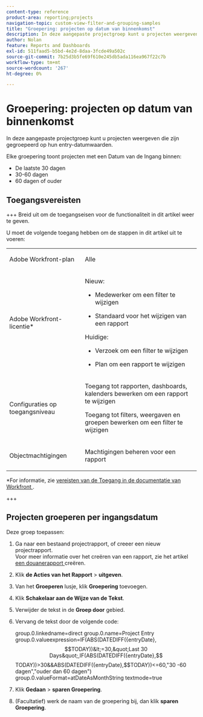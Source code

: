 ```yaml
---
content-type: reference
product-area: reporting;projects
navigation-topic: custom-view-filter-and-grouping-samples
title: "Groepering: projecten op datum van binnenkomst"
description: In deze aangepaste projectgroep kunt u projecten weergeven die zijn gegroepeerd op hun entry-datumwaarden.
author: Nolan
feature: Reports and Dashboards
exl-id: 511faad5-b5bd-4e2d-8daa-3fcde49a502c
source-git-commit: 7b25d3b5fe69f610e245db5ada116ea967f22c7b
workflow-type: tm+mt
source-wordcount: '267'
ht-degree: 0%

---
```


# Groepering: projecten op datum van binnenkomst

In deze aangepaste projectgroep kunt u projecten weergeven die zijn gegroepeerd op hun entry-datumwaarden.

Elke groepering toont projecten met een Datum van de Ingang binnen:

* De laatste 30 dagen
* 30-60 dagen
* 60 dagen of ouder

## Toegangsvereisten

+++ Breid uit om de toegangseisen voor de functionaliteit in dit artikel weer te geven.

U moet de volgende toegang hebben om de stappen in dit artikel uit te voeren:

<table style="table-layout:auto"> 
 <col> 
 <col> 
 <tbody> 
  <tr> 
   <td role="rowheader">Adobe Workfront-plan</td> 
   <td> <p>Alle</p> </td> 
  </tr> 
  <tr> 
   <td role="rowheader">Adobe Workfront-licentie*</td> 
   <td> 
    <p>Nieuw:</p>
   <ul><li><p>Medewerker om een filter te wijzigen </p></li>
   <li><p>Standaard voor het wijzigen van een rapport</p></li> </ul>

<p>Huidige:</p>
   <ul><li><p>Verzoek om een filter te wijzigen </p></li>
   <li><p>Plan om een rapport te wijzigen</p></li> </ul></td> 
  </tr> 
  <tr> 
   <td role="rowheader">Configuraties op toegangsniveau</td> 
   <td> <p>Toegang tot rapporten, dashboards, kalenders bewerken om een rapport te wijzigen</p> <p>Toegang tot filters, weergaven en groepen bewerken om een filter te wijzigen</p> </td> 
  </tr> 
  <tr> 
   <td role="rowheader">Objectmachtigingen</td> 
   <td> <p>Machtigingen beheren voor een rapport</p>  </td> 
  </tr> 
 </tbody> 
</table>

*For informatie, zie [ vereisten van de Toegang in de documentatie van Workfront ](/help/quicksilver/administration-and-setup/add-users/access-levels-and-object-permissions/access-level-requirements-in-documentation.md).

+++

## Projecten groeperen per ingangsdatum

Deze groep toepassen:

1. Ga naar een bestaand projectrapport, of creeer een nieuw projectrapport.\
   Voor meer informatie over het creëren van een rapport, zie het artikel [ een douanerapport ](../../../reports-and-dashboards/reports/creating-and-managing-reports/create-custom-report.md) creëren.
1. Klik **de Acties van het Rapport** > **uitgeven**.
1. Van het **Groeperen** lusje, klik **Groepering** toevoegen.
1. Klik **Schakelaar aan de Wijze van de Tekst**.
1. Verwijder de tekst in de **Groep door** gebied.
1. Vervang de tekst door de volgende code:

   group.0.linkedname=direct
group.0.name=Project Entry
group.0.valueexpression=IF(ABS(DATEDIFF({entryDate},$$TODAY))&lt;=30,&quot;Last 30 Days&quot;,IF(ABS(DATEDIFF({entryDate},$$TODAY))>30&amp;&amp;ABS(DATEDIFF({entryDate},$$TODAY))&lt;=60,&quot;30 -60 dagen&quot;,&quot;ouder dan 60 dagen&quot;)
group.0.valueFormat=atDateAsMonthString
textmode=true

1. Klik **Gedaan** > **sparen Groepering**.
1. (Facultatief) werk de naam van de groepering bij, dan klik **sparen Groepering**.
